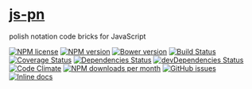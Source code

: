 [js-pn](http://aureooms.github.io/js-pn)
==

polish notation code bricks for JavaScript

[![NPM license](http://img.shields.io/npm/l/@aureooms/js-pn.svg?style=flat)](https://raw.githubusercontent.com/aureooms/js-pn/master/LICENSE)
[![NPM version](http://img.shields.io/npm/v/@aureooms/js-pn.svg?style=flat)](https://www.npmjs.org/package/@aureooms/js-pn)
[![Bower version](http://img.shields.io/bower/v/@aureooms/js-pn.svg?style=flat)](http://bower.io/search/?q=@aureooms/js-pn)
[![Build Status](http://img.shields.io/travis/aureooms/js-pn.svg?style=flat)](https://travis-ci.org/aureooms/js-pn)
[![Coverage Status](http://img.shields.io/coveralls/aureooms/js-pn.svg?style=flat)](https://coveralls.io/r/aureooms/js-pn)
[![Dependencies Status](http://img.shields.io/david/aureooms/js-pn.svg?style=flat)](https://david-dm.org/aureooms/js-pn#info=dependencies)
[![devDependencies Status](http://img.shields.io/david/dev/aureooms/js-pn.svg?style=flat)](https://david-dm.org/aureooms/js-pn#info=devDependencies)
[![Code Climate](http://img.shields.io/codeclimate/github/aureooms/js-pn.svg?style=flat)](https://codeclimate.com/github/aureooms/js-pn)
[![NPM downloads per month](http://img.shields.io/npm/dm/@aureooms/js-pn.svg?style=flat)](https://www.npmjs.org/package/@aureooms/js-pn)
[![GitHub issues](http://img.shields.io/github/issues/aureooms/js-pn.svg?style=flat)](https://github.com/aureooms/js-pn/issues)
[![Inline docs](http://inch-ci.org/github/aureooms/js-pn.svg?branch=master&style=shields)](http://inch-ci.org/github/aureooms/js-pn)
